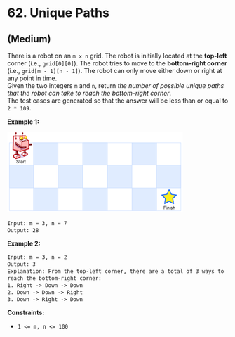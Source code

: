 # 62. Unique Paths
## (Medium)

There is a robot on an `m x n` grid. The robot is initially located at the **top-left** corner (i.e., `grid[0][0]`). The robot tries to move to the **bottom-right corner** (i.e., `grid[m - 1][n - 1]`). The robot can only move either down or right at any point in time.
<br>
Given the two integers `m` and `n`, return *the number of possible unique paths that the robot can take to reach the bottom-right corner*.
<br>
The test cases are generated so that the answer will be less than or equal to `2 * 109`.
<br>
 

**Example 1:**

![alt text](image.png)

```
Input: m = 3, n = 7
Output: 28
```

**Example 2:**

```
Input: m = 3, n = 2
Output: 3
Explanation: From the top-left corner, there are a total of 3 ways to reach the bottom-right corner:
1. Right -> Down -> Down
2. Down -> Down -> Right
3. Down -> Right -> Down
```

**Constraints:**

- `1 <= m, n <= 100`